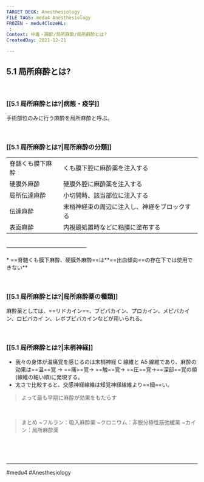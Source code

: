 ```yaml
---
TARGET DECK: Anesthesiology
FILE TAGS: medu4 Anesthesiology
FROZEN - medu4ClozeHL:
 : 
Context: 中毒・麻酔/局所麻酔/局所麻酔とは?
CreatedDay: 2021-12-21

---
```


## 5.1 局所麻酔とは?

<br>

### [[5.1 局所麻酔とは?|病態・疫学]]
手術部位のみに行う麻酔を局所麻酔と呼ぶ。
    

<br>

### [[5.1 局所麻酔とは?|局所麻酔の分類]]
| | |
|---|---|
|脊髄くも膜下麻酔|くも膜下腔に麻酔薬を注入する|
|硬膜外麻酔|硬膜外腔に麻酔薬を注入する|
|局所伝達麻酔|小切開時、該当部位に注入する|
|伝達麻酔|末梢神経束の周辺に注入し、神経をブロックする|
|表面麻酔|内視鏡処置時などに粘膜に塗布する|
#### ＿＿＿＿＿＿＿＿＿＿＿＿＿＿＿
\* ==脊髄くも膜下麻酔、硬膜外麻酔==は**==出血傾向==の存在下では使用できない**
<!--ID: 1659606405668-->





<br>

### [[5.1 局所麻酔とは?|局所麻酔薬の種類]]
麻酔薬としては、==リドカイン==、ブピバカイン、プロカイン、メピバカイン、ロピバカイ ン、レボブピバカインなどが用いられる。
<!--ID: 1640094205859-->


<br>

### [[5.1 局所麻酔とは?|末梢神経]]
* 我々の身体が温痛覚を感じるのは末梢神経 C 線維と Aδ 線維であり、麻酔の効果は==温==覚 → ==痛==覚→ ==触==覚→ ==圧==覚→==深部==覚の順(線維の細い順)に発現する。
* 太さで比較すると、交感神経線維は知覚神経線維より==細==い。
>よって最も早期に麻酔が効果をもたらす
<!--ID: 1640094205867-->



<br>

>まとめ
>~フルラン：吸入麻酔薬
>~クロニウム：非脱分極性筋弛緩薬
>~カイン：局所麻酔薬


<br><br><br>

---
#medu4 #Anesthesiology 
